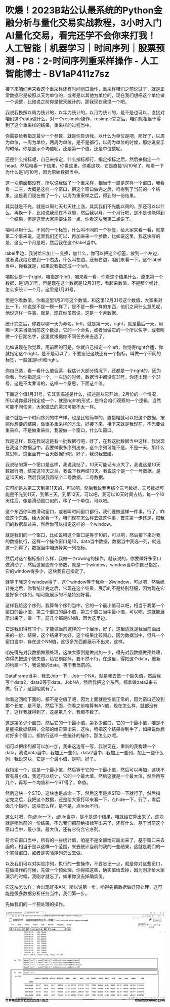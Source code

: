 # 吹爆！2023B站公认最系统的Python金融分析与量化交易实战教程，3小时入门AI量化交易，看完还学不会你来打我！人工智能｜机器学习｜时间序列｜股票预测 - P8：2-时间序列重采样操作 - 人工智能博士 - BV1aP411z7sz

接下来咱们再来看这个重采样还有时间创口操作，重采样咱们之前说过了，就是正常数据它是按照以天为单位的，或者是以其他为单位的，现在我们想把这个单位做一个调整，比如说之前你是按天统计的，那我现在我换一个吧。

我说我换照以周为统计的，以年为统计的，以月为统计的，是不是也可以，直接对咱们这个data做什么，对一个resimple操作，resimple完之后，咱们就相当于得到了这个重采样的结果，重采样的过程当中。

你需要给我指定最少一个参数，就是你告诉我，以什么为单位是吧，那好了，以周为单位，一周为单位，两周为单位，是不是都行，以周为单位的时候，那你说显示的时候，你是显示个均值呢，还是第一个值，还是中位数呢。

还是什么指标呢，自己来指定，什么指标都行，指定指标之后，然后来指定一个head，然后咱看一下结果，你看这里，你看这块，它是直接1月10号了，咱看一下为什么是1月10号，因为原始数据当中。

这一块前面都没有，所以说我做了一个重采样，相当于一周是这样一个窗口，我看看一二三，大概是这样一个窗口，把这个窗口做完之后，咱得到了当前的一个结果，这是我们现在做了一个，以周为重采样之后，得到的一份结果。

其实就是不光，就是以周七天七天往上涨，其实我们不光能以周的，那还可以以什么，再换一下，比如说我现在不以周，然后我以月，一个月行吧，是不是也能得到一个结果，但是这里大家需要注意一点，你看这块我第二点说了。

咱可以用什么，不同的一个标签，什么叫不同的一个标签，给大家来看一看，就拿第二个事来说，这里我们还可以，再加进来一个参数，比如说这里，我这块写的是，这么一个月是吧，然后我在这个label当中。

label里边，我说给它加上一变换，加什么，你可以把这个标签，放到一个左边，或者说我给它放到一个右边，什么叫左边，还有右边，咱们来看一下，这个label当中，你看就是，如果说我指定成一个left。

咱默认是一个right，咱指定个left，咱来看一看，你看这个结果什么，原来第一个数据，是1月31号，但是现在这个数据是12月31号，看起来数值，不是那个统计，怎么多统计一个月，这里是1月31号。

但是你看数值，你看这里1月31号这个数值，和这里12月31号这个数值，大家来对比一下，你说是不是一模一样了，是不是一模一样的东西，他们之间什么意思呢，他说这样一件事，就是，现在你虽然说，这是一个月数据。

统计完之后，你要以哪一天为命名，left，就是第一天，right，就是最后一天，用哪一天来当做当前这个数据，它的一个命名，或者当做它的一个所以名字，或者叫做一个日期名字，这里就根据你不同任务来去选了。

比如说现在你觉着，用前面的可是，你就自己指定一个left，你觉得right合适，你就指定这个right，是不是可以了，不要忘记这块还有一个指标，叫做一个不同的标签，一般就是left和right。

你自己选，看一看什么值合适，我估计大部分情况下，还都是一个right的，因为你看，当你指定成一个，一左边的时候，数据当中都没有31号，你还出现一个31号，这是不太靠谱的，这样一个意思，下面这个值。

下面这个值1月31号，它其实描述是什么，描述是从它开始，2月份的一个情况，所以说你最好指定成一个，就是right的形式，是符合咱们观察的一个逻辑，当然可能不同任务，大家做法的需求可能不太一样。

这个就是一个时间序列的中产样，也是比较简单的，直接咱就可以把这个数据，按照你想要的结果，做很多重采样的方法，好接下来，接下来就是我现在，不光要做重采样，不是做重采样，我要做一个窗口，什么叫窗口。

我是这样，现在我说这是有一批数据行吧，好了，在我这批数据当中这样，我说现在我这个数据当中，我要做很多序列出来，这个序列可能不是，不是一天，那什么意思呢，这里面有一百天数据行吧，好了，我说我去结。

我说结的第一个窗口是这样，我说我结了，10天可能话有点大了，我说这是10天数据行吧，结完这10天之后，我说下我再结10天，我说这个是一个一号数据，是这10天的，然后我说我再结个二号数据，二号数据。

它可能是从第二天到第11天的，可以吧，然后我说我再结个三号数据，三号数据可能是不光到11天，到第三天，到第12天，可以吧，我可以10天时间去结，每一个10天往后，像是滑动窗口似的，移了一个单位，可以吧。

这个东西你叫做滑动窗口，或者叫时间窗口都行，我们要做这样一件事，行了，咋做这个东西，给大家看一下，咱们现在怎么样去做这件事，首先第一步还是，把我们的数据拿过来，然后你可以指定这样的一个window。

就是我们的一个窗口，比如说咱这个窗口是等于10的，可以吧，然后接下来对我的数据执行，这样一个操作窗口是10，data当中数据，数据当中我选一列，就选这一列得了，数据当中咱选择某一列指标。

然后对这个指标指什么样，我做一个rowing的操作，就该说的，你要做好多窗口做滑动了，然后这里边有个参数，就是一个window，window当中你自己指定，它的window得多少，这块我自己指定了。

就等于我这个window得了，这个window等于我单一的window，可以吧，然后统计完之后，你看统计完之后，它现在这个结果，展示的不是特别舒服，因为现在它是好多个序列，咱可能展示的不是特别好看。

这样我给这个序列，我算每个序列当中，它的一个最小值可以吧，相当于我第一个窗口的最小值，第二个窗口的最小值，第三个窗口当中最小值，可以吧，这就能展示出来了，做一下，前几个都是NN值，因为这里边。

它是我们得有10个，才能做当前这样的一个展示，好了，这里边就是我当前画出来的一份，结果，这个结果不太好，这个结果比较闹心，因为数据当中，但凡一个窗口当中，存在这个NN值，这很多东西都展示不出来，这样。

咱先得先对我数据做预处理，这块大家倒是做出加一步，得先对我数据做预处理，你得先把这个缺失值，给它剔除掉，要不然不行，在这里，得把这个data，重新的构建一下，我说我的data，等于我当前的。

DataFrame当中，我去Job一下，Job一个NA，就是我去做一个缺失值，然后我写个data2，data2等于data。JobNA，然后我把这个东西，都拿做data2来去做，行了，这回咱就有了。

你看这回咱下面的，都不是空值了吧，因为上面就是空值正常的，因为窗口还没到那个长度，是不是，然后下面，你看之前咱算有AN值，现在怎么样，就都没有了，这样我就得到了，这是第几个，我都不数了。

这是第多少个窗口，然后它的一个最小值，第多少窗口，它的一个最小值，咱是不是能把数据结果，全部的给它算出来，这块，咱把这个结果得到手了，如果说你想对好多个窗口，都执行这样一些统计的操作，那怎么办呢。

咱可以把序列都可以加一加，我来这边写一写，我说现在，重新的我构建一个data，我说data当中，我加上一些列，data2当中，我加上一些列，加上一些什么列，我说这块，它是一个最小值，是吧，好了。

我指定一个，这是一个最小值，然后等于它的一个最小值，然后可以再加，这块不管有最小值，我还可以统计，它的一个最大值，然后这就是一个最大值，然后再写几个，再写一个均值和一个ST得了，命值。

然后这块一个STD，这块也是点命一下，然后这里是点STD一下就行了，然后指定完之后，我把这个数据，还是给大家打印来看一下，点hide一下，行了，看后面几个指标，这块怎么样，是不是，点hide不行。

这么对吧，你点tile一下，点tile当中，是不是这个结果，咱就给它算出来了，这块就是咱当前的一份结果，不光我们把前绝指标写出来了，还有什么，基于当前这个窗口当中，最小值，最大值，还有它符合它序列。

符合它窗口当中，所有的一些统计值，咱是不是全部给它画出来了，基于窗口来去画的，相当于是以这样一个范围，来去统计当前的我的一些结果，这就是我们的一个实验窗口，或者是实验序列怎么去做。

以及我们可以对实验序列，执行的一些操作，不要忘记一点，就是你对这些窗口，在做操作的时候，先做一个预处理，你得把这些，确实值给去掉，因为刚才给大家演示的时候，我刚才就忘了，如果你没去掉确实值。

它这块怎么样，会出现好多AN，所以说第一步，咱得先把数据做好预处理，这可能是很多数据分析任务当中，我们第一步。

先做我们的一个预处理的操作。

![](img/6bd1b17f3922b459b3b823d232522d1f_1.png)